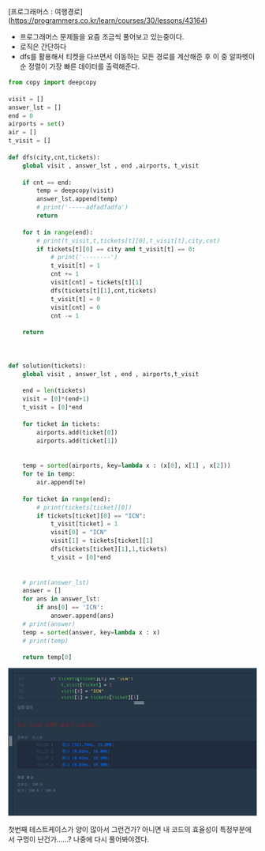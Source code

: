 [프로그래머스 : 여행경로] (https://programmers.co.kr/learn/courses/30/lessons/43164)



- 프로그래머스 문제들을 요즘 조금씩 풀어보고 있는중이다.
- 로직은 간단하다
- dfs를 활용해서 티켓을 다쓰면서 이동하는 모든 경로를 계산해준 후 이 중 알파벳이 순 정렬이 가장 빠른 데이터를 출력해준다.



```python
from copy import deepcopy

visit = []
answer_lst = []
end = 0
airports = set()
air = []
t_visit = []

def dfs(city,cnt,tickets):
    global visit , answer_lst , end ,airports, t_visit

    if cnt == end:
        temp = deepcopy(visit)
        answer_lst.append(temp)
        # print('-----adfadfadfa')
        return
    
    for t in range(end):
        # print(t_visit,t,tickets[t][0],t_visit[t],city,cnt)
        if tickets[t][0] == city and t_visit[t] == 0:
            # print('--------')
            t_visit[t] = 1
            cnt += 1
            visit[cnt] = tickets[t][1]
            dfs(tickets[t][1],cnt,tickets)
            t_visit[t] = 0
            visit[cnt] = 0
            cnt -= 1
            
    return
    
        
    
def solution(tickets):
    global visit , answer_lst , end , airports,t_visit

    end = len(tickets)
    visit = [0]*(end+1)
    t_visit = [0]*end
    
    for ticket in tickets:
        airports.add(ticket[0])
        airports.add(ticket[1])
    
    
    temp = sorted(airports, key=lambda x : (x[0], x[1] , x[2]))    
    for te in temp:
        air.append(te)
    
    for ticket in range(end):
        # print(tickets[ticket][0])
        if tickets[ticket][0] == "ICN":
            t_visit[ticket] = 1
            visit[0] = "ICN"
            visit[1] = tickets[ticket][1]
            dfs(tickets[ticket][1],1,tickets)
            t_visit = [0]*end
            
    
    # print(answer_lst)
    answer = []
    for ans in answer_lst:
        if ans[0] == 'ICN':
            answer.append(ans)
    # print(answer)
    temp = sorted(answer, key=lambda x : x)
    # print(temp)
        
    return temp[0]
```

![20210311_004150](20210311_004150.png)



첫번째 테스트케이스가 양이 많아서 그런건가? 아니면 내 코드의 효율성이 특정부분에서 구멍이 난건가......?  나중에 다시 풀어봐야겠다.